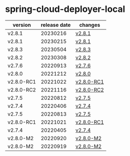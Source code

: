 # spring-cloud-deployer-local	


|version|release date|changes|
|---|---|---|
|v2.8.1|20230216|[v2.8.1](./v2.8.1-20230216.md)|
|v2.8.1|20230215|[v2.8.1](./v2.8.1-20230215.md)|
|v2.8.3|20230504|[v2.8.3](./v2.8.3-20230504.md)|
|v2.8.2|20230308|[v2.8.2](./v2.8.2-20230308.md)|
|v2.7.6|20220913|[v2.7.6](./v2.7.6-20220913.md)|
|v2.8.0|20221212|[v2.8.0](./v2.8.0-20221212.md)|
|v2.8.0-RC1|20221022|[v2.8.0-RC1](./v2.8.0-RC1-20221022.md)|
|v2.8.0-RC2|20221116|[v2.8.0-RC2](./v2.8.0-RC2-20221116.md)|
|v2.7.5|20220812|[v2.7.5](./v2.7.5-20220812.md)|
|v2.7.4|20220406|[v2.7.4](./v2.7.4-20220406.md)|
|v2.7.5|20220813|[v2.7.5](./v2.7.5-20220813.md)|
|v2.8.0-RC1|20221021|[v2.8.0-RC1](./v2.8.0-RC1-20221021.md)|
|v2.7.4|20220405|[v2.7.4](./v2.7.4-20220405.md)|
|v2.8.0-M2|20220920|[v2.8.0-M2](./v2.8.0-M2-20220920.md)|
|v2.8.0-M2|20220919|[v2.8.0-M2](./v2.8.0-M2-20220919.md)|
